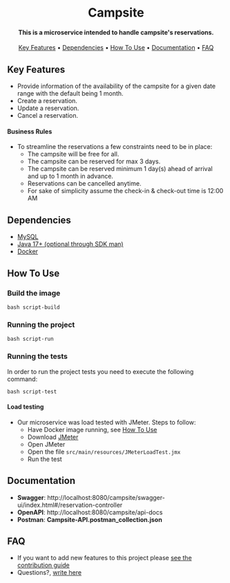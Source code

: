 <h1 align="center">
  Campsite
  <br>
</h1>
<h4 align="center">This is a microservice intended to handle campsite's reservations.</h4>
<p align="center">
  <a href="#key-features">Key Features</a> •
  <a href="#dependencies">Dependencies</a> •
  <a href="#how-to-use">How To Use</a> •
  <a href="#documentation">Documentation</a> •
  <a href="#faq">FAQ</a>
</p>

## Key Features

* Provide information of the availability of the campsite for a given date range with the default being 1 month.
* Create a reservation.
* Update a reservation.
* Cancel a reservation.

#### Business Rules
* To streamline the reservations a few constraints need to be in place:
    * The campsite will be free for all.
    * The campsite can be reserved for max 3 days.
    * The campsite can be reserved minimum 1 day(s) ahead of arrival and up to 1 month in advance.
    * Reservations can be cancelled anytime.
    * For sake of simplicity assume the check-in & check-out time is 12:00 AM  

## Dependencies
* [MySQL](https://dev.mysql.com/)
* [Java 17+ (optional through SDK man)](https://sdkman.io/jdks)
* [Docker](https://docs.docker.com/install/)

## How To Use

### Build the image

```shell
bash script-build
```
### Running the project

```shell
bash script-run
```
### Running the tests

In order to run the project tests you need to execute the following command:

```shell
bash script-test
```

#### Load testing
* Our microservice was load tested with JMeter. Steps to follow:
  * Have Docker image running, see [How To Use](#how-to-use)
  * Download [JMeter](https://jmeter.apache.org/download_jmeter.cgi)
  * Open JMeter
  * Open the file `src/main/resources/JMeterLoadTest.jmx`
  * Run the test

## Documentation

* **Swagger**: http://localhost:8080/campsite/swagger-ui/index.html#/reservation-controller
* **OpenAPI**: http://localhost:8080/campsite/api-docs
* **Postman**: **Campsite-API.postman_collection.json**

## FAQ

* If you want to add new features to this project please [see the contribution guide](.github/CONTRIBUTING.md)
* Questions?, <a href="mailto:luis.carbonel1991@gmail.com?Subject=Question about Project" target="_blank">write here</a>
